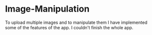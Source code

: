 # Image-Manipulation
To upload multiple images and to manipulate them
I have implemented some of the features of the app. I couldn't finish the whole app.
